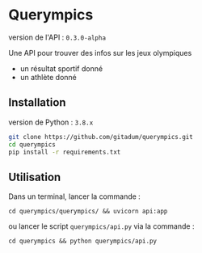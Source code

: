 # Querympics

version de l'API : `0.3.0-alpha` 

Une API pour trouver des infos sur les jeux olympiques
* un résultat sportif donné
* un athlète donné

## Installation

version de Python : `3.8.x`

```bash
git clone https://github.com/gitadum/querympics.git
cd querympics
pip install -r requirements.txt
```

## Utilisation

Dans un terminal, lancer la commande :
```
cd querympics/querympics/ && uvicorn api:app
```
ou lancer le script `querympics/api.py` via la commande :
```
cd querympics && python querympics/api.py
```
